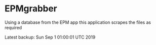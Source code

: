 # EPMgrabber
Using a database from the EPM app this application scrapes the files as required


Latest backup: Sun Sep 1 01:00:01 UTC 2019
